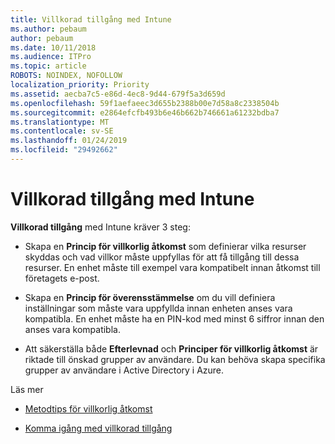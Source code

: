 ```yaml
---
title: Villkorad tillgång med Intune
ms.author: pebaum
author: pebaum
ms.date: 10/11/2018
ms.audience: ITPro
ms.topic: article
ROBOTS: NOINDEX, NOFOLLOW
localization_priority: Priority
ms.assetid: aecba7c5-e86d-4ec8-9d44-679f5a3d659d
ms.openlocfilehash: 59f1aefaeec3d655b2388b00e7d58a8c2338504b
ms.sourcegitcommit: e2864efcfb493b6e46b662b746661a61232bdba7
ms.translationtype: MT
ms.contentlocale: sv-SE
ms.lasthandoff: 01/24/2019
ms.locfileid: "29492662"
---
```

# <a name="conditional-access-with-intune"></a>Villkorad tillgång med Intune

**Villkorad tillgång** med Intune kräver 3 steg: 
  
- Skapa en **Princip för villkorlig åtkomst** som definierar vilka resurser skyddas och vad villkor måste uppfyllas för att få tillgång till dessa resurser. En enhet måste till exempel vara kompatibelt innan åtkomst till företagets e-post. 
    
- Skapa en **Princip för överensstämmelse** om du vill definiera inställningar som måste vara uppfyllda innan enheten anses vara kompatibla. En enhet måste ha en PIN-kod med minst 6 siffror innan den anses vara kompatibla. 
    
- Att säkerställa både **Efterlevnad** och **Principer för villkorlig åtkomst** är riktade till önskad grupper av användare. Du kan behöva skapa specifika grupper av användare i Active Directory i Azure. 
    
Läs mer
  
- [Metodtips för villkorlig åtkomst](https://docs.microsoft.com/en-us/azure/active-directory/conditional-access/best-practices)
    
- [Komma igång med villkorad tillgång](https://docs.microsoft.com/en-us/azure/active-directory/active-directory-conditional-access-azure-portal-get-started)
    

